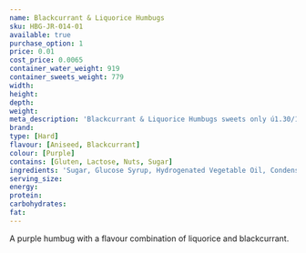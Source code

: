 ```yaml
---
name: Blackcurrant & Liquorice Humbugs
sku: HBG-JR-014-01
available: true
purchase_option: 1
price: 0.01
cost_price: 0.0065
container_water_weight: 919
container_sweets_weight: 779
width: 
height: 
depth: 
weight: 
meta_description: 'Blackcurrant & Liquorice Humbugs sweets only ú1.30/100g. Traditional sweets and more at Humbugs Confectionery Store. Specialists in satisfying your sweet tooth!'
brand: 
type: [Hard]
flavour: [Aniseed, Blackcurrant]
colour: [Purple]
contains: [Gluten, Lactose, Nuts, Sugar]
ingredients: 'Sugar, Glucose Syrup, Hydrogenated Vegetable Oil, Condensed Milk, Citric Acid, Flavourings, Colours: E122, E133, E142'
serving_size: 
energy: 
protein: 
carbohydrates: 
fat: 
---
```

A purple humbug with a flavour combination of liquorice and blackcurrant.